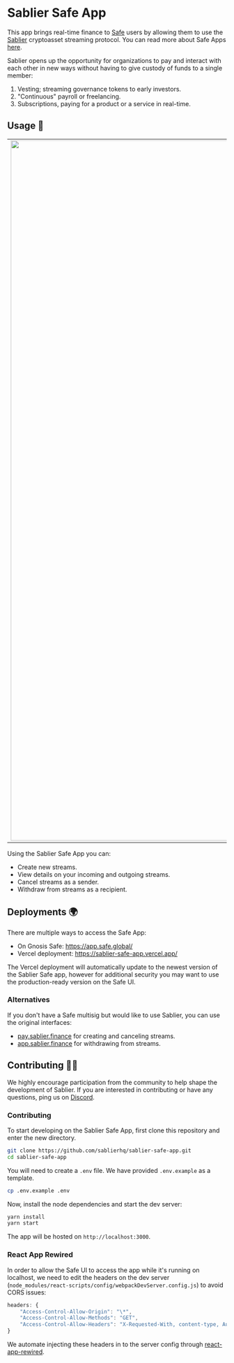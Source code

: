 # Sablier Safe App

This app brings real-time finance to [Safe](https://gnosis-safe.io/) users by allowing them to use the
[Sablier](https://sablier.finance) cryptoasset streaming protocol. You can read more about Safe Apps
[here](https://help.gnosis-safe.io/en/articles/4022022-what-are-safe-apps).

Sablier opens up the opportunity for organizations to pay and interact with each other in new ways without having to
give custody of funds to a single member:

1. Vesting; streaming governance tokens to early investors.
2. "Continuous" payroll or freelancing.
3. Subscriptions, paying for a product or a service in real-time.

## Usage :money_with_wings:

|                                                                                                                                                        |                                                                                                                                               |
| :----------------------------------------------------------------------------------------------------------------------------------------------------: | :-------------------------------------------------------------------------------------------------------------------------------------------: |
| <img width="1604" alt="Create Stream Page" src="https://user-images.githubusercontent.com/15848336/85229771-aecf7100-b3e3-11ea-9e7a-09e61d1cb4c9.png"> | <img width="1604" alt="Dashboard" src="https://user-images.githubusercontent.com/15848336/85229785-bf7fe700-b3e3-11ea-8f57-7a79a8dbffea.png"> |

Using the Sablier Safe App you can:

- Create new streams.
- View details on your incoming and outgoing streams.
- Cancel streams as a sender.
- Withdraw from streams as a recipient.

## Deployments :earth_africa:

There are multiple ways to access the Safe App:

- On Gnosis Safe: https://app.safe.global/
- Vercel deployment: https://sablier-safe-app.vercel.app/

The Vercel deployment will automatically update to the newest version of the Sablier Safe app, however for additional
security you may want to use the production-ready version on the Safe UI.

### Alternatives

If you don't have a Safe multisig but would like to use Sablier, you can use the original interfaces:

- [pay.sablier.finance](https://pay.sablier.finance) for creating and canceling streams.
- [app.sablier.finance](https://app.sablier.finance) for withdrawing from streams.

## Contributing :raising_hand_woman:

We highly encourage participation from the community to help shape the development of Sablier. If you are interested in
contributing or have any questions, ping us on [Discord](https://discord.gg/KXajCXC).

### Contributing

To start developing on the Sablier Safe App, first clone this repository and enter the new directory.

```sh
git clone https://github.com/sablierhq/sablier-safe-app.git
cd sablier-safe-app
```

You will need to create a `.env` file. We have provided `.env.example` as a template.

```sh
cp .env.example .env
```

Now, install the node dependencies and start the dev server:

```sh
yarn install
yarn start
```

The app will be hosted on `http://localhost:3000`.

### React App Rewired

In order to allow the Safe UI to access the app while it's running on localhost, we need to edit the headers on the dev
server (`node_modules/react-scripts/config/webpackDevServer.config.js`) to avoid CORS issues:

```javascript
headers: {
    "Access-Control-Allow-Origin": "\*",
    "Access-Control-Allow-Methods": "GET",
    "Access-Control-Allow-Headers": "X-Requested-With, content-type, Authorization"
}
```

We automate injecting these headers in to the server config through
[react-app-rewired](https://github.com/timarney/react-app-rewired).
